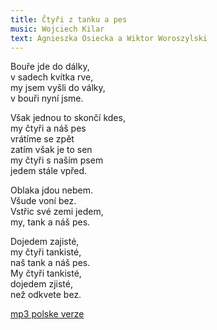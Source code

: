 ```yaml
---
title: Čtyři z tanku a pes
music: Wojciech Kilar
text: Agnieszka Osiecka a Wiktor Woroszylski
---
```


  

Bouře jde do dálky,  
v sadech kvítka rve,  
my jsem vyšli do války,  
v bouři nyní jsme.

  

Však jednou to skončí kdes,  
my čtyři a náš pes  
vrátíme se zpět  
zatím však je to sen  
my čtyři s naším psem  
jedem stále vpřed.

  

Oblaka jdou nebem.  
Všude voní bez.  
Vstřic své zemi jedem,  
my, tank a náš pes.

  

Dojedem zajisté,  
my čtyři tankisté,  
naš tank a náš pes.  
My čtyři tankisté,  
dojedem zjisté,  
než odkvete bez.

  
[mp3 polske verze](/noty/mp3/Ctyri_z_tanku_a_pes_pl.mp3)
